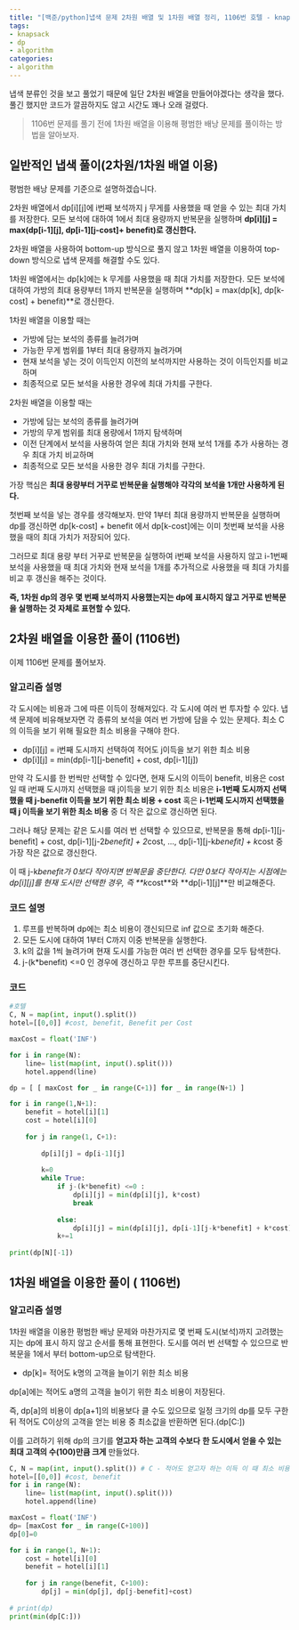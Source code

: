 ```yaml
---
title: "[백준/python]냅색 문제 2차원 배열 및 1차원 배열 정리, 1106번 호텔 - knapsack"
tags:
- knapsack
- dp
- algorithm
categories:
- algorithm
---
```


냅색 분류인 것을 보고 풀었기 때문에 일단 2차원 배열을 만들어야겠다는 생각을 했다. 풀긴 했지만 코드가 깔끔하지도 않고 시간도 꽤나 오래 걸렸다.

> 1106번 문제를 풀기 전에 1차원 배열을 이용해 평범한 배낭 문제를 풀이하는 방법을 알아보자.
> 

## 일반적인 냅색 풀이(2차원/1차원 배열 이용)

평범한 배낭 문제를 기준으로 설명하겠습니다.

2차원 배열에서 dp[i][j]에 i번째 보석까지 j 무게를 사용했을 때 얻을 수 있는 최대 가치를 저장한다. 모든 보석에 대하여 1에서 최대 용량까지 반복문을 실행하며 **dp[i][j] = max(dp[i-1][j], dp[i-1][j-cost]+ benefit)로 갱신한다.**

2차원 배열을 사용하여 bottom-up 방식으로 풀지 않고 1차원 배열을 이용하여 top-down 방식으로 냅색 문제를 해결할 수도 있다.

1차원 배열에서는 dp[k]에는 k 무게를 사용했을 때 최대 가치를 저장한다. 모든 보석에 대하여 가방의 최대 용량부터 1까지 반복문을 실행하며 **dp[k] = max(dp[k], dp[k-cost] + benefit)**로 갱신한다. 

1차원 배열을 이용할 때는 

- 가방에 담는 보석의 종류를 늘려가며
- 가능한 무게 범위를 1부터 최대 용량까지 늘려가며
- 현재 보석을 넣는 것이 이득인지 이전의 보석까지만 사용하는 것이 이득인지를 비교하며
- 최종적으로 모든 보석을 사용한 경우에 최대 가치를 구한다.

2차원 배열을 이용할 때는 

- 가방에 담는 보석의 종류를 늘려가며
- 가방의 무게 범위를 최대 용량에서 1까지 탐색하며
- 이전 단계에서 보석을 사용하여 얻은 최대 가치와 현재 보석 1개를 추가 사용하는 경우 최대 가치 비교하며
- 최종적으로 모든 보석을 사용한 경우 최대 가치를 구한다.

가장 핵심은 **최대 용량부터 거꾸로 반복문을 실행해야 각각의 보석을 1개만 사용하게 된다.** 

첫번째 보석을 넣는 경우를 생각해보자. 만약 1부터 최대 용량까지 반복문을 실행하며 dp를 갱신하면 dp[k-cost] + benefit 에서 dp[k-cost]에는 이미 첫번째 보석을 사용했을 때의 최대 가치가 저장되어 있다.

그러므로 최대 용량 부터 거꾸로 반복문을 실행하여 i번째 보석을 사용하지 않고 i-1번째 보석을 사용했을 때 최대 가치와 현재 보석을 1개를 추가적으로 사용했을 때 최대 가치를 비교 후 갱신을 해주는 것이다.

**즉, 1차원 dp의 경우 몇 번째 보석까지 사용했는지는 dp에 표시하지 않고 거꾸로 반복문을 실행하는 것 자체로 표현할 수 있다.**

## 2차원 배열을 이용한 풀이 (1106번)

이제 1106번 문제를 풀어보자.

### 알고리즘 설명

각 도시에는 비용과 그에 따른 이득이 정해져있다. 각 도시에 여러 번 투자할 수 있다. 냅색 문제에 비유해보자면 각 종류의 보석을 여러 번 가방에 담을 수 있는 문제다. 최소 C의 이득을 보기 위해 필요한 최소 비용을 구해야 한다.

- dp[i][j] = i번째 도시까지 선택하여 적어도 j이득을 보기 위한 최소 비용
- dp[i][j] = min(dp[i-1][j-benefit] + cost, dp[i-1][j])

만약 각 도시를 한 번씩만 선택할 수 있다면, 현재 도시의 이득이 benefit, 비용은 cost일 때 i번째 도시까지 선택했을 때 j이득을 보기 위한 최소 비용은 **i-1번째 도시까지 선택했을 때 j-benefit 이득을 보기 위한 최소 비용 + cost** 혹은 **i-1번째 도시까지 선택했을 때 j 이득을 보기 위한 최소 비용** 중 더 작은 값으로 갱신하면 된다. 

그러나 해당 문제는 같은 도시를 여러 번 선택할 수 있으므로, 반복문을 통해 dp[i-1][j-benefit] + cost, dp[i-1][j-2*benefit] + 2*cost, ..., dp[i-1][j-k*benefit] + k*cost 중 가장 작은 값으로 갱신한다. 

이 때 j-k*benefit가 0보다 작아지면 반복문을 중단한다. 다만 0보다 작아지는 시점에는 dp[i][j]를 현재 도시만 선택한 경우, 즉 **k*cost**와 **dp[i-1][j]**만 비교해준다. 

### 코드 설명

1. 루프를 반복하며 dp에는 최소 비용이 갱신되므로 inf 값으로 초기화 해준다.
2. 모든 도시에 대하여 1부터  C까지 이중 반복문을 실행한다.
3. k의 값을 1씩 늘려가며 현재 도시를 가능한 여러 번 선택한 경우를 모두 탐색한다.
4. j-(k*benefit) <=0 인 경우에 갱신하고 무한 루프를 중단시킨다.

### 코드

```python
#호텔
C, N = map(int, input().split())
hotel=[[0,0]] #cost, benefit, Benefit per Cost

maxCost = float('INF')

for i in range(N):
    line= list(map(int, input().split()))
    hotel.append(line)

dp = [ [ maxCost for _ in range(C+1)] for _ in range(N+1) ]

for i in range(1,N+1):
    benefit = hotel[i][1]
    cost = hotel[i][0]
    
    for j in range(1, C+1):
        
        dp[i][j] = dp[i-1][j]
        
        k=0
        while True:
            if j-(k*benefit) <=0 :
                dp[i][j] = min(dp[i][j], k*cost)
                break
            
            else:
                dp[i][j] = min(dp[i][j], dp[i-1][j-k*benefit] + k*cost)
            k+=1
             
print(dp[N][-1])
```

## 1차원 배열을 이용한 풀이 ( 1106번)

### 알고리즘 설명

1차원 배열을 이용한 평범한 배낭 문제와 마찬가지로 몇 번째 도시(보석)까지 고려했는 지는 dp에 표시 하지 않고 순서를 통해 표현한다. 도시를 여러 번 선택할 수 있으므로 반복문을 1에서 부터 bottom-up으로 탐색한다. 

- dp[k]= 적어도 k명의 고객을 늘이기 위한 최소 비용

dp[a]에는 적어도 a명의 고객을 늘이기 위한 최소 비용이 저장된다. 

즉, dp[a]의 비용이 dp[a+1]의 비용보다 클 수도 있으므로 일정 크기의 dp를 모두 구한 뒤 적어도 C이상의 고객을 얻는 비용 중 최소값을 반환하면 된다.(dp[C:]) 

이를 고려하기 위해 dp의 크기를 **얻고자 하는 고객의 수보다** **한 도시에서 얻을 수 있는 최대 고객의 수(100)만큼 크게** 만들었다. 

```python
C, N = map(int, input().split()) # C - 적어도 얻고자 하는 이득 이 때 최소 비용 구하기
hotel=[[0,0]] #cost, benefit
for i in range(N):
    line= list(map(int, input().split()))
    hotel.append(line)

maxCost = float('INF')
dp= [maxCost for _ in range(C+100)]
dp[0]=0

for i in range(1, N+1):
    cost = hotel[i][0]
    benefit = hotel[i][1]
    
    for j in range(benefit, C+100):    
        dp[j] = min(dp[j], dp[j-benefit]+cost)
        
# print(dp)     
print(min(dp[C:]))
```
